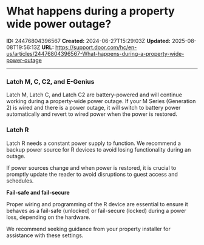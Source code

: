 # What happens during a property wide power outage?

**ID:** 24476804396567
**Created:** 2024-06-27T15:29:03Z
**Updated:** 2025-08-08T19:56:13Z
**URL:** https://support.door.com/hc/en-us/articles/24476804396567-What-happens-during-a-property-wide-power-outage

---

<h3 id="h_01J1D51166VMAFAQJHDRGZZEGS">Latch M, C, C2, and E-Genius</h3>
<p>Latch M, Latch C, and Latch C2 are battery-powered and will continue working during a property-wide power outage. If your M Series (Generation 2) is wired and there is a power outage, it will switch to battery power automatically and revert to wired power when the power is restored.</p>
<h3 id="h_01J1D51166SQCF6KQMFQT0ZWM4">Latch R</h3>
<p>Latch R needs a constant power supply to function. We recommend a backup power source for R devices to avoid losing functionality during an outage. </p>
<p>If power sources change and when power is restored, it is crucial to promptly update the reader to avoid disruptions to guest access and schedules.</p>
<p><strong>Fail-safe and fail-secure</strong></p>
<p>Proper wiring and programming of the R device are essential to ensure it behaves as a fail-safe (unlocked) or fail-secure (locked) during a power loss, depending on the hardware.</p>
<p>We recommend seeking guidance from your property installer for assistance with these settings.</p>
